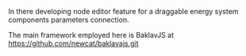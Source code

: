 In there developing node editor feature for a draggable energy system components parameters connection.

The main framework employed here is BaklavJS at https://github.com/newcat/baklavajs.git
